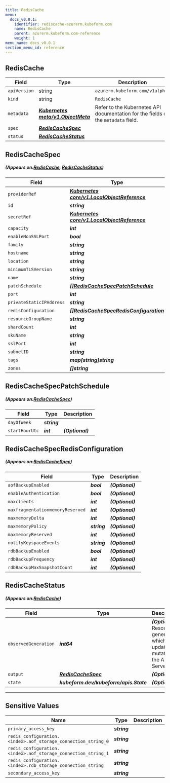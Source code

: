 ```yaml
---
title: RedisCache
menu:
  docs_v0.0.1:
    identifier: rediscache-azurerm.kubeform.com
    name: RedisCache
    parent: azurerm.kubeform.com-reference
    weight: 1
menu_name: docs_v0.0.1
section_menu_id: reference
---
```


## RedisCache
| Field | Type | Description |
| ------ | ----- | ----------- |
| `apiVersion` | string | `azurerm.kubeform.com/v1alpha1` |
|    `kind` | string | `RedisCache` |
| `metadata` | ***[Kubernetes meta/v1.ObjectMeta](https://kubernetes.io/docs/reference/generated/kubernetes-api/v1.13/#objectmeta-v1-meta)***|Refer to the Kubernetes API documentation for the fields of the `metadata` field.|
| `spec` | ***[RedisCacheSpec](#RedisCacheSpec)***||
| `status` | ***[RedisCacheStatus](#RedisCacheStatus)***||
## RedisCacheSpec
##### (Appears on:[RedisCache](#RedisCache), [RedisCacheStatus](#RedisCacheStatus))
| Field | Type | Description |
| ------ | ----- | ----------- |
| `providerRef` | ***[Kubernetes core/v1.LocalObjectReference](https://kubernetes.io/docs/reference/generated/kubernetes-api/v1.13/#localobjectreference-v1-core)***||
| `id` | ***string***||
| `secretRef` | ***[Kubernetes core/v1.LocalObjectReference](https://kubernetes.io/docs/reference/generated/kubernetes-api/v1.13/#localobjectreference-v1-core)***||
| `capacity` | ***int***||
| `enableNonSSLPort` | ***bool***| ***(Optional)*** |
| `family` | ***string***||
| `hostname` | ***string***| ***(Optional)*** |
| `location` | ***string***||
| `minimumTLSVersion` | ***string***| ***(Optional)*** |
| `name` | ***string***||
| `patchSchedule` | ***[[]RedisCacheSpecPatchSchedule](#RedisCacheSpecPatchSchedule)***| ***(Optional)*** |
| `port` | ***int***| ***(Optional)*** |
| `privateStaticIPAddress` | ***string***| ***(Optional)*** |
| `redisConfiguration` | ***[[]RedisCacheSpecRedisConfiguration](#RedisCacheSpecRedisConfiguration)***| ***(Optional)*** |
| `resourceGroupName` | ***string***||
| `shardCount` | ***int***| ***(Optional)*** |
| `skuName` | ***string***||
| `sslPort` | ***int***| ***(Optional)*** |
| `subnetID` | ***string***| ***(Optional)*** |
| `tags` | ***map[string]string***| ***(Optional)*** |
| `zones` | ***[]string***| ***(Optional)*** |
## RedisCacheSpecPatchSchedule
##### (Appears on:[RedisCacheSpec](#RedisCacheSpec))
| Field | Type | Description |
| ------ | ----- | ----------- |
| `dayOfWeek` | ***string***||
| `startHourUtc` | ***int***| ***(Optional)*** |
## RedisCacheSpecRedisConfiguration
##### (Appears on:[RedisCacheSpec](#RedisCacheSpec))
| Field | Type | Description |
| ------ | ----- | ----------- |
| `aofBackupEnabled` | ***bool***| ***(Optional)*** |
| `enableAuthentication` | ***bool***| ***(Optional)*** |
| `maxclients` | ***int***| ***(Optional)*** |
| `maxfragmentationmemoryReserved` | ***int***| ***(Optional)*** |
| `maxmemoryDelta` | ***int***| ***(Optional)*** |
| `maxmemoryPolicy` | ***string***| ***(Optional)*** |
| `maxmemoryReserved` | ***int***| ***(Optional)*** |
| `notifyKeyspaceEvents` | ***string***| ***(Optional)*** |
| `rdbBackupEnabled` | ***bool***| ***(Optional)*** |
| `rdbBackupFrequency` | ***int***| ***(Optional)*** |
| `rdbBackupMaxSnapshotCount` | ***int***| ***(Optional)*** |
## RedisCacheStatus
##### (Appears on:[RedisCache](#RedisCache))
| Field | Type | Description |
| ------ | ----- | ----------- |
| `observedGeneration` | ***int64***| ***(Optional)*** Resource generation, which is updated on mutation by the API Server.|
| `output` | ***[RedisCacheSpec](#RedisCacheSpec)***| ***(Optional)*** |
| `state` | ***kubeform.dev/kubeform/apis.State***| ***(Optional)*** |
---
## Sensitive Values
| Name | Type | Description |
|------|------|-------------|
| `primary_access_key` | ***string*** ||
| `redis_configuration.<index>.aof_storage_connection_string_0` | ***string*** ||
| `redis_configuration.<index>.aof_storage_connection_string_1` | ***string*** ||
| `redis_configuration.<index>.rdb_storage_connection_string` | ***string*** ||
| `secondary_access_key` | ***string*** ||
